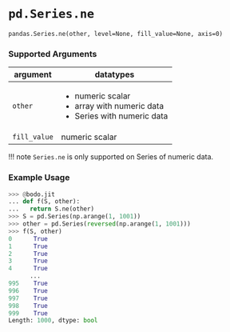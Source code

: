 # `pd.Series.ne`

`pandas.Series.ne(other, level=None, fill_value=None, axis=0)`

### Supported Arguments

| argument     | datatypes                                                                                                 |
|--------------|-----------------------------------------------------------------------------------------------------------|
| `other`      | <ul><li>  numeric scalar </li><li>  array with numeric data </li><li> Series with numeric data </li></ul> |
| `fill_value` | numeric scalar                                                                                            |

!!! note
    `Series.ne` is only supported on Series of numeric data.


### Example Usage

``` py
>>> @bodo.jit
... def f(S, other):
...   return S.ne(other)
>>> S = pd.Series(np.arange(1, 1001))
>>> other = pd.Series(reversed(np.arange(1, 1001)))
>>> f(S, other)
0      True
1      True
2      True
3      True
4      True
      ...
995    True
996    True
997    True
998    True
999    True
Length: 1000, dtype: bool
```

